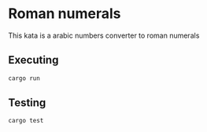 # Roman numerals

This kata is a arabic numbers converter to roman numerals

## Executing

```sh
cargo run
```

## Testing

```sh
cargo test
```
